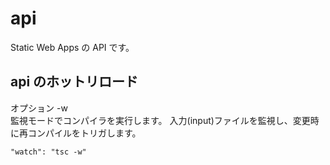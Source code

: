 # api

Static Web Apps の API です。

## api のホットリロード

オプション -w  
監視モードでコンパイラを実行します。 入力(input)ファイルを監視し、変更時に再コンパイルをトリガします。

```
"watch": "tsc -w"
```
